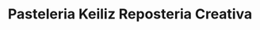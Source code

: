 ---
title: "Pasteleria Keiliz Reposteria Creativa"
url: /indianapolis/pasteleria-keiliz-reposteria-creativa/
shop: convenience
---